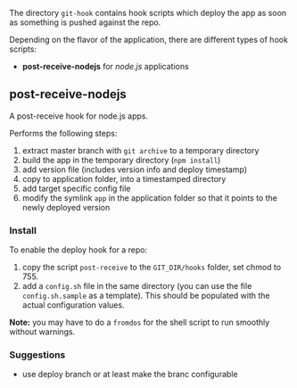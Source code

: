 The directory `git-hook` contains hook scripts which deploy the app as soon as something is pushed against the repo.

Depending on the flavor of the application, there are different types of 
hook scripts:

* **post-receive-nodejs** for *node.js* applications

## post-receive-nodejs

A post-receive hook for node.js apps.

Performs the following steps:

1. extract master branch with `git archive` to a temporary directory
2. build the app in the temporary directory (`npm install`)
3. add version file (includes version info and deploy timestamp)
4. copy to application folder, into a timestamped directory
5. add target specific config file
6. modify the symlink `app` in the application folder so that it points to the newly deployed version

### Install

To enable the deploy hook for a repo:

1. copy the script `post-receive` to the `GIT_DIR/hooks` folder, set chmod to 755.
2. add a `config.sh` file in the same directory (you can use the file `config.sh.sample` as a template). This should be populated with the actual configuration values.

**Note:** you may have to do a `fromdos` for the shell script to run smoothly without warnings.

### Suggestions

* use deploy branch or at least make the branc configurable
